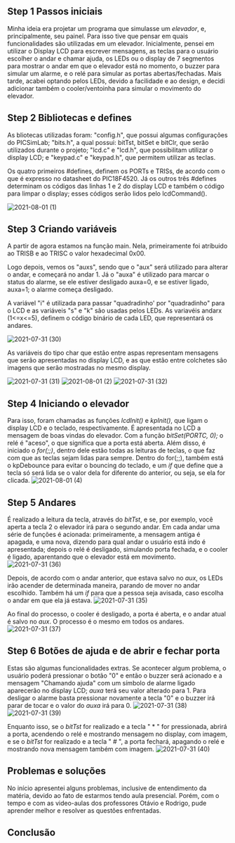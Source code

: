 
## Step 1 Passos iniciais

Minha ideia era projetar um programa que simulasse um _elevador_, e, principalmente, seu painel. Para isso tive que pensar em quais funcionalidades são utilizadas em um elevador. Inicialmente, pensei em utilizar o Display LCD para escrever mensagens, as teclas para o usuário escolher o andar e chamar ajuda, os LEDs ou o display de 7 segmentos para mostrar o andar em que o elevador está no momento, o buzzer para simular um alarme, e o relé para simular as portas abertas/fechadas. Mais tarde, acabei optando pelos LEDs, devido a facilidade e ao design, e decidi adicionar também o cooler/ventoinha para simular o movimento do elevador.

## Step 2 Bibliotecas e defines

As bliotecas utilizadas foram: "config.h", que possui algumas configurações do PICSimLab; "bits.h", a qual possui: bitTst, bitSet e bitClr, que serão utilizados durante o projeto; "lcd.c" e "lcd.h", que possibilitam utilizar o display LCD; e "keypad.c" e "keypad.h", que permitem utilizar as teclas. 

Os quatro primeiros #defines, definem os PORTs e TRISs, de acordo com o que é expresso no datasheet do PIC18F4520. Já os outros três #defines determinam os códigos das linhas 1 e 2 do display LCD e também o código para limpar o display; esses códigos serão lidos pelo lcdCommand().

![2021-08-01 (1)](https://user-images.githubusercontent.com/88052180/127773012-f07cca91-5099-4f6b-9e63-0aeef1c5e760.png)


## Step 3 Criando variáveis

A partir de agora estamos na função main. Nela, primeiramente foi atríbuido ao TRISB e ao TRISC o valor hexadecimal 0x00.

Logo depois, vemos os "auxs", sendo que o "aux" será utilizado para alterar o andar, e começará no andar 1. Já o "auxa" é utilizado para marcar o status do alarme, se ele estiver desligado auxa=0, e se estiver ligado, auxa=1; o alarme começa desligado.


A variável "i" é utilizada para passar "quadradinho' por "quadradinho" para o LCD e as variáveis "s" e "k" são usadas pelos LEDs.
As variavéis andarx (1<=x<=5), definem o código binário de cada LED, que representará os andares.

![2021-07-31 (30)](https://user-images.githubusercontent.com/88052180/127773298-66942fbb-af05-438e-8761-5f5302852333.png)

As variáveis do tipo char que estão entre aspas representam mensagens que serão apresentadas no display LCD, e as que estão entre colchetes são imagens que serão mostradas no mesmo display.

![2021-07-31 (31)](https://user-images.githubusercontent.com/88052180/127773871-a69faad4-5580-4371-8a2e-acd9c13efe39.png)
![2021-08-01 (2)](https://user-images.githubusercontent.com/88052180/127773989-86253ce6-2f77-4a24-883f-6a0ee9401680.png)
![2021-07-31 (32)](https://user-images.githubusercontent.com/88052180/127773995-bd0d7831-096f-4861-80fb-9ac02d73315b.png)


## Step 4 Iniciando o elevador

Para isso, foram chamadas as funções _lcdInit()_ e _kpInit()_, que ligam o display LCD e o teclado, respectivamente. É apresentada no LCD a mensagem de boas vindas do elevador. Com a função _bitSet(PORTC, 0);_ o relé é "aceso", o que significa que a porta está aberta. Além disso, é iniciado o _for(;;)_, dentro dele estão todas as leituras de teclas, o que faz com que as teclas sejam lidas para sempre. Dentro do for(;;), também está o kpDebounce para evitar o bouncing do teclado, e um _if_ que define que a tecla só será lida se o valor dela for diferente do anterior, ou seja, se ela for clicada.
![2021-08-01 (4)](https://user-images.githubusercontent.com/88052180/127774393-d5de5bca-c206-4587-a00d-e79be304c299.png)


## Step 5 Andares

É realizado a leitura da tecla, através do _bitTst_, e se, por exemplo, você aperta a tecla 2 o elevador irá para o segundo andar. Em cada andar uma série de funções é acionada: primeiramente, a mensagem antiga é apagada, e uma nova, dizendo para qual andar o usuário está indo é apresentada; depois o relé é desligado, simulando porta fechada, e o cooler é ligado, aparentando que o elevador está em movimento.
![2021-07-31 (36)](https://user-images.githubusercontent.com/88052180/127775410-bf288bd4-8fea-4974-a24c-fda8360b4196.png)


Depois, de acordo com o andar anterior, que estava salvo no _aux_, os LEDs irão acender de determinada maneira, parando de mover no andar escolhido. Também há um _if_ para que a pessoa seja avisada, caso escolha o andar em que ela já estava.
![2021-07-31 (35)](https://user-images.githubusercontent.com/88052180/127775325-7c9ba723-b8a4-4524-ab8c-36384307c55c.png)


Ao final do processo, o cooler é desligado, a porta é aberta, e o andar atual é salvo no _aux_. O processo é o mesmo em todos os andares.
![2021-07-31 (37)](https://user-images.githubusercontent.com/88052180/127775484-3fa5ab3f-4c30-4e71-b165-db821c642426.png)


## Step 6 Botões de ajuda e de abrir e fechar porta

Estas são algumas funcionalidades extras. Se acontecer algum problema, o usuário poderá pressionar o botão "0" e então o buzzer será acionado e a mensagem "Chamando ajuda" com um símbolo de alarme ligado aparecerão no display LCD; _auxa_ terá seu valor alterado para 1. Para desligar o alarme basta pressionar novamente a tecla "0" e o buzzer irá parar de tocar e o valor do _auxa_ irá para 0. 
![2021-07-31 (38)](https://user-images.githubusercontent.com/88052180/127775823-0efbf0af-c3dd-4e45-b7c8-2ddc0a92640c.png)
![2021-07-31 (39)](https://user-images.githubusercontent.com/88052180/127775906-825fbb2d-865e-4982-afde-c8c453e27e34.png)

Enquanto isso, se o _bitTst_ for realizado e a tecla " * " for pressionada, abrirá a porta, acendendo o relé e mostrando mensagem no display, com imagem, e se o _bitTst_ for realizado e a tecla " # ", a porta fechará, apagando o relé e mostrando nova mensagem também com imagem.
![2021-07-31 (40)](https://user-images.githubusercontent.com/88052180/127775965-9b859064-d811-435a-a9d6-c5faeacf1bfa.png)


## Problemas e soluções

No início apresentei alguns problemas, inclusive de entendimento da matéria, devido ao fato de estarmos tendo aula presencial. Porém, com o tempo e com as video-aulas dos professores Otávio e Rodrigo, pude aprender melhor e resolver as questões enfrentadas.


## Conclusão
